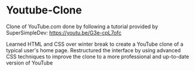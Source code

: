 # Youtube-Clone
Clone of YouTube.com done by following a tutorial provided by SuperSimpleDev: https://youtu.be/G3e-cpL7ofc

Learned HTML and CSS over winter break to create a YouTube clone of a typical user's home page. Restructured the interface by using advanced 
CSS techniques to improve the clone to a more professional and up-to-date version of YouTube
